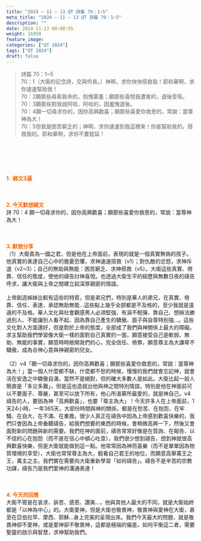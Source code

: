 ```yaml
---
title: "2024 – 11 – 13 QT 詩篇 70：1~5"
meta_title: "2024 – 11 – 13 QT 詩篇 70：1~5"
description: ""
date: 2024-11-13 00:00:55
weight: 16959
feature_image: 
categories: ["QT 2024"]
tags: ["QT 2024"]
draft: false
---
```


<blockquote>詩篇 70：1~5<br />
70：1（大衛的記念詩，交與伶長。）神啊，求你快快搭救我！耶和華啊，求你速速幫助我！<br />
70：2願那些尋索我命的，抱愧蒙羞；願那些喜悅我遭害的，退後受辱。<br />
70：3願那些對我說阿哈、阿哈的，因羞愧退後。<br />
70：4願一切尋求你的，因你高興歡喜；願那些喜愛你救恩的，常說：當尊神為大！<br />
70：5但我是困苦窮乏的；神啊，求你速速到我這裡來！你是幫助我的，搭救我的。耶和華啊，求你不要耽延！</blockquote><br />
&nbsp;<br />
<br />
&nbsp;<br />
<br />
<span style="color: #ff6600;" data-darkreader-inline-color=""><strong>1.  經文3遍</strong></span><br />
<br />
&nbsp;<br />
<br />
<span style="color: #ff6600;" data-darkreader-inline-color=""><strong>2. 今天默想經文<br />
</strong></span>詩 70：4 願一切尋求你的，因你高興歡喜；願那些喜愛你救恩的，常說：當尊神為大！<br />
<br />
&nbsp;<br />
<br />
<strong><span style="color: #ff6600;" data-darkreader-inline-color="">3. 默想分享<br />
</span></strong>（1）大衛貴為一國之君，但是他在上帝面前，表現的就是一個真實無偽的孩子。他真實的表達自己心中的擔憂恐懼，求神速速搭救（v1）；對仇敵的忿怒，求神斥退（v2~3）；自己的無助與無能：困苦窮乏、求神搭救（v5）。大衛這些真實、倚靠、信任的態度，使他的禱告討神喜悅。也透過大衛生平的經歷與無數日夜的禱告呼求，讓大衛與上帝之間建立起深厚親密的情誼。<br />
<br />
上帝創造姊妹比較有這些的特質，但是弟兄們，特別是華人的弟兄，在真實、倚靠、信任、表達、承認無助無能…這些點上幾乎全部都是不及格的，至少我就是遠遠的不及格。華人文化與社會觀感男人必須堅強、有淚不輕彈、靠自己、想辦法勝過別人、不能讓別人看不起、因為靠自己產生的驕傲、面子與自尊特別強…。這些文化對人方面還好，但是對於上帝的態度，全部成了我們與神關係上最大的障礙。求主幫助我們學習像大衛一樣的面對自己真實的一面，願意接受自己是軟弱、無助、無能的事實，願意時時敞開我們的心，完全信任、倚靠，願意尊主為大謙卑不驕傲，成為合神心意與神親密的兒女。<br />
<br />
（2）v4「願一切尋求你的，因你高興歡喜；願那些喜愛你救恩的，常說：當尊神為大！」當一個人什麼都不缺，什麼都不愁的時候，慢慢的我們就會忘記神，就會活在安逸之中驕傲自滿，當然不是絕對，但的確大多數人是如此。大衛比起一般人簡直是「多災多難」，但是這也造就出他與神之間特別情誼，特別是他在神面前可以不要面子、尊嚴，甚至可以放下所有，他心所渴慕所最愛的，就是神自己。v4禱告的人，要因為神「高興歡喜」，也要「尊主為大」！今天許多人在上帝面前，1天24小時，一年365天，大部份時間與神的關係，都是在愁苦、在抱怨、在牢騷、在自大、在不滿、在重擔。很少人真正在禱告中因為上帝感到歡喜快樂的，我們只會因為上帝垂聽禱告，給我們想要的東西的時候，會稍微高興一下，然後又會面對新的問題與新的需要。我們在神的面前，禱告常常好像是在質詢、在報告、以不信的心在抱怨（而不是在信心中傾心吐意），我們很少想到禱告，想到神就很高興歡喜快樂，但是大衛就能做到這一點。他常常因為神而喜樂（而不是單單因為物質環境的享受），大衛也常常尊主為大，輕看自己君王的地位，而願意高舉萬王之王，萬主之主。我們實在需要向大衛重新學習「如何禱告」。禱告不是辛苦的宗教功課，禱告乃是我們愛神的溝通表達！<br />
<br />
&nbsp;<br />
<br />
<strong style="font-size: inherit;"><span style="color: #ff6600;" data-darkreader-inline-color="">4. 今天的回應<br />
</span></strong>大衛不管是在哀求、訴苦、感恩、讚美…，他與其他人最大的不同，就是大衛始終都是「以神為中心」的。大衛愛神，但是大衛也敬畏神，敬畏神與愛神在大衛，甚至在亞伯拉罕、摩西、耶穌…身上完美的呈現出來。我們今天最大的問題，就是敬畏神卻不愛神，或是愛神卻不敬畏神，這都是極端的偏差。如何平衡這二者，需要聖靈的啟示與智慧，求神幫助我們。
        